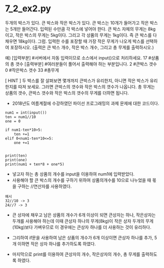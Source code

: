 # 7_2_ex2.py
두개의 박스가 있다. 큰 박스와 작은 박스가 있다. 큰 박스는 10개가 들어가고 작은 박스는 5개만 들어간다. 입력된 수만큼 각 박스에 넣어야 한다. 큰 박스 자체의 무게는 8kg이고, 작은 박스의 무게는 5kg이다. 그리고 각 상품의 무게는 1kg이다. 즉 큰 박스를 다 채우면 18kg이다. 그럼. 입력한 수를 포장할 때 가장 작은 무게가 나오게 박스를 선택하여 포장하시오. (출력은 큰 박스 개수, 작은 박스 개수, 그리고 총 무게를 출력하시오.)

예)
[입력부분] #서버에서 자동 입력이므로 소스에서 input()으로 처리하세요.
17 #상품의 총 갯수
[출력부분] #여러분들이 풀어서 출력해야 하는 부분입니다.
2 #큰박스 갯수
0 #작은박스 갯수
33 #총무게

[ HINT ] 두 박스를 잘 살펴보면 몇개까지 큰박스가 유리한지, 아니면 작은 박스가 유리한지를 따져 보세요. 그러면 큰박스의 갯수와 작은 박스의 갯수가 나옵니다. 총 무게는 상품의 갯수, 큰박스 갯수와 작은 박스의 갯수의 무게를 더하면 됩니다.

- 2018년도 여름계절에 수강하였던 파이선 프로그래밍의 과제 문제에 대한 코드이다.

````
num1 = int(input())
ten = num1//10
one = 0

if num1-ten*10>5:
    ten +=1
elif 0<num1-ten*10<=5:
    one +=1


print(ten)
print(one)
print(num1 + ten*8 + one*5)
````

- 넣고자 하는 총 상품의 개수를 input을 이용하여 num1에 입력받았다.
- 사용해야 할 큰 박스의 개수를 구하기 위하여 상품의개수를 10으로 나누었을 때 몫을 구하는 //연산자를 사용하였다.
````
예시
32//10 -> 3
24//7 -> 3
````
- 큰 상자에 채우고 남은 상품의 개수가 6개 이상이 되면 큰상자는 하나, 작은상자는 두개를 사용해야 하는데 이때 큰상자 하나의 무게(8kg)이 작은 상자 두개의 무게(10kg)보다 가벼우므로 이 경우에는 큰상자 하나를 더 사용하는 것이 유리하다.

- 그리하여 if문을 사용하여 남은 상품의 개수가 6개 이상이면 큰상자 하나를 추가, 5개 이하면 작은 상자 하나를 추가하도록 하였다.
- 마지막으로 print를 이용하여 큰상자의 개수, 작은상자의 개수, 총 무게를 출력하도록 하였다.


